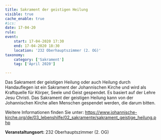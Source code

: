 ```yaml
---
title: Sakrament der geistigen Heilung
visible: true
cache_enable: true
#ics: 
date: 17-04-20
rule: 
event:
	start: 17-04-2020 17:30
	end: 17-04-2020 18:30
	location: '232 Oberhauptszimmer (2. OG)'
taxonomy:
	category: ['Sakrament']
	tag: ['April 2020']

---
```

Das Sakrament der geistigen Heilung oder auch Heilung durch Handauflegen ist ein Sakrament der Johannischen Kirche und wird als Kraftquelle für Körper, Seele und Geist gespendet. Es basiert auf der Lehre Jesu Christi. Das Sakrament der geistigen Heilung kann von der Johannischen Kirche allen Menschen gespendet werden, die darum bitten.

Weitere Informationen finden Sie unter:
https://www.johannische-kirche.org/de/03_lebenshilfe/02_sakramente/sakrament_geistige_heilung.php



**Veranstaltungsort:** 232 Oberhauptszimmer (2. OG)


